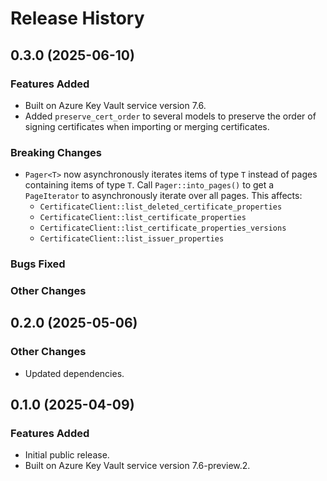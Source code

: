 # Release History

## 0.3.0 (2025-06-10)

### Features Added

- Built on Azure Key Vault service version 7.6.
- Added `preserve_cert_order` to several models to preserve the order of signing certificates when importing or merging certificates.

### Breaking Changes

- `Pager<T>` now asynchronously iterates items of type `T` instead of pages containing items of type `T`. Call `Pager::into_pages()` to get a `PageIterator` to asynchronously iterate over all pages. This affects:
  - `CertificateClient::list_deleted_certificate_properties`
  - `CertificateClient::list_certificate_properties`
  - `CertificateClient::list_certificate_properties_versions`
  - `CertificateClient::list_issuer_properties`

### Bugs Fixed

### Other Changes

## 0.2.0 (2025-05-06)

### Other Changes

- Updated dependencies.

## 0.1.0 (2025-04-09)

### Features Added

- Initial public release.
- Built on Azure Key Vault service version 7.6-preview.2.
